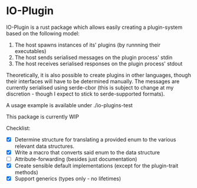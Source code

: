# IO-Plugin

IO-Plugin is a rust package which allows easily creating a plugin-system based on the following model:

1. The host spawns instances of its' plugins (by runnning their executables)
2. The host sends serialised messages on the plugin process' stdin
3. The host receives serialised responses on the plugin process' stdout

Theoretically, it is also possible to create plugins in other languages, though their interfaces will have to be determined manually. 
The messages are currently serialised using serde-cbor (this is subject to change at my discretion - though I expect to stick to serde-supported formats).

A usage example is available under ./io-plugins-test 

This package is currently WIP

Checklist:
- [x] Determine structure for translating a provided enum to the various relevant data structures.
- [x] Write a macro that converts said enum to the data structure
- [ ] Attribute-forwarding (besides just documentation)
- [x] Create sensible default implementations (except for the plugin-trait methods)
- [x] Support generics (types only - no lifetimes)
